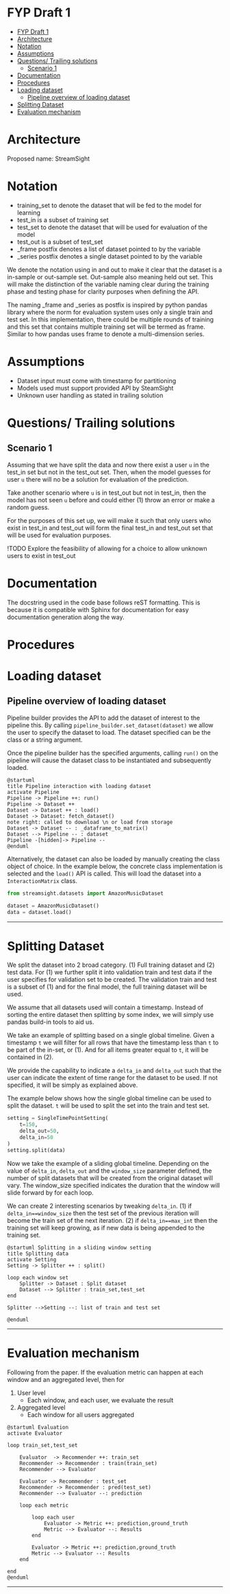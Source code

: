 # FYP Draft 1

- [FYP Draft 1](#fyp-draft-1)
- [Architecture](#architecture)
- [Notation](#notation)
- [Assumptions](#assumptions)
- [Questions/ Trailing solutions](#questions-trailing-solutions)
  - [Scenario 1](#scenario-1)
- [Documentation](#documentation)
- [Procedures](#procedures)
- [Loading dataset](#loading-dataset)
  - [Pipeline overview of loading dataset](#pipeline-overview-of-loading-dataset)
- [Splitting Dataset](#splitting-dataset)
- [Evaluation mechanism](#evaluation-mechanism)

# Architecture

Proposed name: StreamSight

# Notation

- training_set to denote the dataset that will be fed to the model for learning
- test_in is a subset of training set
- test_set to denote the dataset that will be used for evaluation of the model
- test_out is a subset of test_set
- _frame postfix denotes a list of dataset pointed to by the variable
- _series postfix denotes a single dataset pointed to by the variable

We denote the notation using in and out to make it clear that the dataset is a
in-sample or out-sample set. Out-sample also meaning held out set. This will
make the distinction of the variable naming clear during the training phase
and testing phase for clarity purposes when defining the API.

The naming _frame and _series as postfix is inspired by python pandas library
where the norm for evaluation system uses only a single train and test set. In
this implementation, there could be multiple rounds of training and this set
that contains multiple training set will be termed as frame. Similar to how
pandas uses frame to denote a multi-dimension series.

# Assumptions

- Dataset input must come with timestamp for partitioning
- Models used must support provided API by SteamSight
- Unknown user handling as stated in trailing solution

# Questions/ Trailing solutions

## Scenario 1

Assuming that we have split the data and now there exist a user `u` in the test_in
set but not in the test_out set. Then, when the model guesses for user `u` there
will no be a solution for evaluation of the prediction.

Take another scenario where `u` is in test_out but not in test_in, then the model
has not seen `u` before and could either (1) throw an error or make a random guess.

For the purposes of this set up, we will make it such that only users who exist
in test_in and test_out will form the final test_in and test_out set that will
be used for evaluation purposes.

!TODO Explore the feasibility of allowing for a choice to allow unknown users
to exist in test_out


# Documentation

The docstring used in the code base follows reST formatting. This is because
it is compatible with Sphinx for documentation for easy documentation generation
along the way.

# Procedures

# Loading dataset

## Pipeline overview of loading dataset

Pipeline builder provides the API to add the dataset of interest to the pipeline this. By calling `pipeline_builder.set_dataset(dataset)` we allow the user to specify the dataset to load. The dataset specified can be the class or a string argument.

Once the pipeline builder has the specified arguments, calling `run()` on the pipeline will cause the dataset class to be instantiated and subsequently loaded.

```plantuml
@startuml
title Pipeline interaction with loading dataset
activate Pipeline
Pipeline -> Pipeline ++: run()
Pipeline -> Dataset ++
Dataset -> Dataset ++ : load()
Dataset -> Dataset: fetch_dataset()
note right: called to download \n or load from storage
Dataset -> Dataset -- : _dataframe_to_matrix()
Dataset --> Pipeline -- : dataset
Pipeline -[hidden]-> Pipeline --
@enduml
```

Alternatively, the dataset can also be loaded by manually creating the class object
of choice. In the example below, the concrete class implementation is selected and
the `load()` API is called. This will load the dataset into a `InteractionMatrix`
class.

```python
from streamsight.datasets import AmazonMusicDataset

dataset = AmazonMusicDataset()
data = dataset.load()
```

---

# Splitting Dataset

We split the dataset into 2 broad category. (1) Full training dataset and (2) test data. For (1) we further split it into validation train and test data if the user specifies for validation set to be created. The validation train and test is a subset of (1) and for the final model, the full training dataset will be used.

We assume that all datasets used will contain a timestamp. Instead of sorting the entire dataset then splitting by some index, we will simply use pandas build-in tools to aid us.

We take an example of splitting based on a single global timeline. Given a timestamp `t` we will filter for all rows that have the timestamp less than `t` to be part of the in-set, or (1). And for all items greater equal to `t`, it will be contained in (2).

We provide the capability to indicate a `delta_in` and `delta_out` such that the user can indicate the extent of time range for the dataset to be used. If not specified, it will be simply as explained above.

The example below shows how the single global timeline can be used to split the
dataset. `t` will be used to split the set into the train and test set.

```python
setting = SingleTimePointSetting(
    t=150,
    delta_out=50,
    delta_in=50
)
setting.split(data)
```

Now we take the example of a sliding global timeline. Depending on the value of
`delta_in`, `delta_out` and the `window_size` parameter defined, the number of split datasets
that will be created from the original dataset will vary. The window_size specified
indicates the duration that the window will slide forward by for each loop.

We can create 2 interesting scenarios by tweaking `delta_in`. (1) if `delta_in==window_size`
then the test set of the previous iteration will become the train set of the
next iteration. (2) if `delta_in==max_int` then the training set will keep
growing, as if new data is being appended to the training set.


```plantuml
@startuml Splitting in a sliding window setting
title Splitting data
activate Setting
Setting -> Splitter ++ : split()

loop each window set
    Splitter -> Dataset : Split dataset
    Dataset --> Splitter : train_set,test_set
end

Splitter -->Setting --: list of train and test set

@enduml
```

---

# Evaluation mechanism

Following from the paper. If the evaluation metric can happen at each window
and an aggregated level, then for

1. User level
    - Each window, and each user, we evaluate the result
2. Aggregated level
    - Each window for all users aggregated

```plantuml
@startuml Evaluation
activate Evaluator

loop train_set,test_set   

    Evaluator  -> Recommender ++: train_set
    Recommender -> Recommender : train(train_set)
    Recommender --> Evaluator

    Evaluator -> Recommender : test_set
    Recommender -> Recommender : pred(test_set)
    Recommender --> Evaluator --: prediction

    loop each metric
    
        loop each user
            Evaluator -> Metric ++: prediction,ground_truth
            Metric --> Evaluator --: Results
        end
        
        Evaluator -> Metric ++: prediction,ground_truth
        Metric --> Evaluator --: Results
    end 

end
@enduml
```

---
